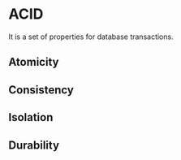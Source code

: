 # ACID

It is a set of properties for database transactions.

## **A**tomicity

## **C**onsistency

## **I**solation

## **D**urability

